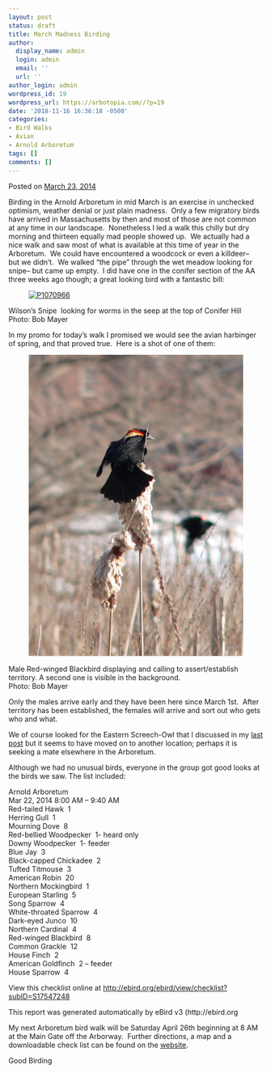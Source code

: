 ```yaml
---
layout: post
status: draft
title: March Madness Birding
author:
  display_name: admin
  login: admin
  email: ''
  url: ''
author_login: admin
wordpress_id: 19
wordpress_url: https://arbotopia.com//?p=19
date: '2018-11-16 16:36:18 -0500'
categories:
- Bird Walks
- Avian
- Arnold Arboretum
tags: []
comments: []
---
```




<p>Posted on&nbsp;<a href="https://web.archive.org/web/20140426104415/http://www.arbotopia.com/march-madness-birding/">March 23, 2014</a></p>





<p>Birding in the Arnold Arboretum in mid March is an exercise in unchecked optimism, weather denial or just plain madness.&nbsp; Only a few migratory birds have arrived in Massachusetts by then and most of those are not common at any time in our landscape.&nbsp; Nonetheless I led a walk this chilly but dry morning and thirteen equally mad people showed up.&nbsp; We actually had a nice walk and saw most of what is available at this time of year in the Arboretum.&nbsp; We could have encountered a woodcock or even a killdeer&ndash;&nbsp; but we didn&rsquo;t.&nbsp; We walked &ldquo;the pipe&rdquo; through the wet meadow looking for snipe&ndash; but came up empty.&nbsp; I did have one in the conifer section of the AA three weeks ago though; a great looking bird with a fantastic bill:</p>


<p><!-- wp:image {"id":789,"linkDestination":"custom"} --></p>
<figure class="wp-block-image"><a href="https://web.archive.org/web/20140426104415/http://www.arbotopia.com/wp-content/uploads/2014/03/P1070966.jpg"><img src="https://web.archive.org/web/20140426104415im_/http://www.arbotopia.com/wp-content/uploads/2014/03/P1070966.jpg" alt="P1070966" class="wp-image-789"/></a></figure>





<p>Wilson&rsquo;s Snipe&nbsp; looking for worms in the seep at the top of Conifer Hill<br>Photo: Bob Mayer</p>





<p>In my promo for today&rsquo;s walk I promised we would see the avian harbinger of spring, and that proved true.&nbsp; Here is a shot of one of them:</p>


<p><!-- wp:image {"id":184} --></p>
<figure class="wp-block-image"><img src="images/2018/11/P1130421-728x1024.jpg" alt="" class="wp-image-184"/></figure>





<p>Male Red-winged Blackbird displaying and calling to assert/establish territory. A second one is visible in the background.<br>Photo: Bob Mayer</p>





<p>Only the males arrive early and they have been here since March 1st.&nbsp; After territory has been established, the females will arrive and sort out who gets who and what.</p>





<p>We of course looked for the Eastern Screech-Owl that I discussed in my&nbsp;<a href="https://web.archive.org/web/20140426104415/http://www.arbotopia.com/arboretum-owls-update-2014/">last post</a>&nbsp;but it seems to have moved on to another location; perhaps it is seeking a mate elsewhere in the Arboretum.</p>





<p>Although we had no unusual birds, everyone in the group got good looks at the birds we saw. The list included:</p>





<p>Arnold Arboretum<br>Mar 22, 2014 8:00 AM &ndash; 9:40 AM<br>Red-tailed Hawk&nbsp; 1<br>Herring Gull&nbsp; 1<br>Mourning Dove&nbsp; 8<br>Red-bellied Woodpecker&nbsp; 1- heard only<br>Downy Woodpecker&nbsp; 1- feeder<br>Blue Jay&nbsp; 3<br>Black-capped Chickadee&nbsp; 2<br>Tufted Titmouse&nbsp; 3<br>American Robin&nbsp; 20<br>Northern Mockingbird&nbsp; 1<br>European Starling&nbsp; 5<br>Song Sparrow&nbsp; 4<br>White-throated Sparrow&nbsp; 4<br>Dark-eyed Junco&nbsp; 10<br>Northern Cardinal&nbsp; 4<br>Red-winged Blackbird&nbsp; 8<br>Common Grackle&nbsp; 12<br>House Finch&nbsp; 2<br>American Goldfinch&nbsp; 2 &ndash; feeder<br>House Sparrow&nbsp; 4</p>





<p>View this checklist online at <a href="http://ebird.org/ebird/view/checklist?subID=S17547248">http://ebird.org/ebird/view/checklist?subID=S17547248</a></p>





<p>This report was generated automatically by eBird v3 (http://ebird.org</p>





<p>My next Arboretum bird walk will be Saturday April 26th beginning at 8 AM at the Main Gate off the Arborway.&nbsp; Further directions, a map and a downloadable check list can be found on the&nbsp;<a href="https://web.archive.org/web/20140426104415/http://http//arboretum.harvard.edu/visit/wildlife/">website</a>.</p>





<p>Good Birding<a href="https://web.archive.org/web/20140426104415/http://www.arbotopia.com:80/#"><br></a></p>


